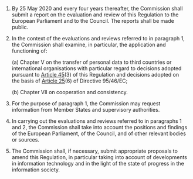 1. By 25 May 2020 and every four years thereafter, the Commission shall submit a report on the evaluation and review of this Regulation to the European Parliament and to the Council. The reports shall be made public.

2. In the context of the evaluations and reviews referred to in paragraph 1, the Commission shall examine, in particular, the application and functioning of:

    (a) Chapter V on the transfer of personal data to third countries or international organisations with particular regard to decisions adopted pursuant to [Article 45](/gdpr/articles/45-transfers-adequacy-decision/)(3) of this Regulation and decisions adopted on the basis of [Article 25](/gdpr/articles/25-data-protection-design-default/)(6) of Directive 95/46/EC;

    (b) Chapter VII on cooperation and consistency.

3. For the purpose of paragraph 1, the Commission may request information from Member States and supervisory authorities.

4. In carrying out the evaluations and reviews referred to in paragraphs 1 and 2, the Commission shall take into account the positions and findings of the European Parliament, of the Council, and of other relevant bodies or sources.

5. The Commission shall, if necessary, submit appropriate proposals to amend this Regulation, in particular taking into account of developments in information technology and in the light of the state of progress in the information society.
